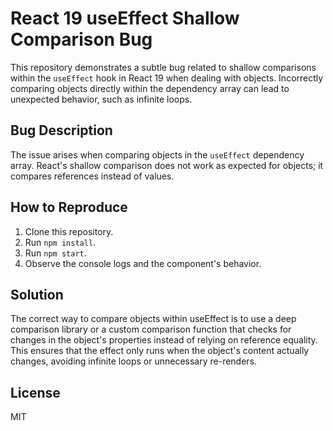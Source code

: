 # React 19 useEffect Shallow Comparison Bug

This repository demonstrates a subtle bug related to shallow comparisons within the `useEffect` hook in React 19 when dealing with objects.  Incorrectly comparing objects directly within the dependency array can lead to unexpected behavior, such as infinite loops.

## Bug Description
The issue arises when comparing objects in the `useEffect` dependency array.  React's shallow comparison does not work as expected for objects; it compares references instead of values.

## How to Reproduce
1. Clone this repository.
2. Run `npm install`.
3. Run `npm start`.
4. Observe the console logs and the component's behavior.

## Solution
The correct way to compare objects within useEffect is to use a deep comparison library or a custom comparison function that checks for changes in the object's properties instead of relying on reference equality.  This ensures that the effect only runs when the object's content actually changes, avoiding infinite loops or unnecessary re-renders.

## License
MIT